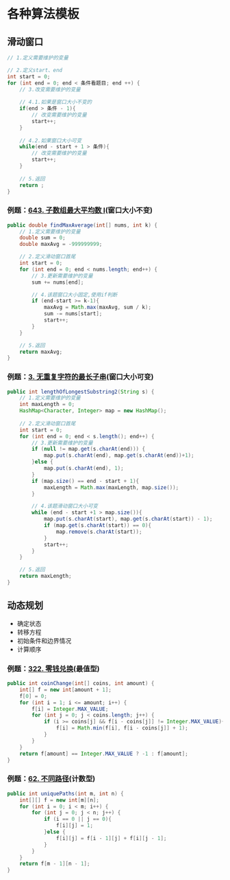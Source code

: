 # 各种算法模板

## 滑动窗口

```java
// 1.定义需要维护的变量

// 2.定义start、end
int start = 0;
for (int end = 0; end < 条件看题目; end ++) {
	// 3.改变需要维护的变量
	
	// 4.1.如果是窗口大小不变的
    if(end > 条件 - 1){
        // 改变需要维护的变量
        start++;
    }
        
    // 4.2.如果窗口大小可变
    while(end - start + 1 > 条件){
        // 改变需要维护的变量
        start++;
    }
    
    // 5.返回
    return ;
}

```

### 例题：[643. 子数组最大平均数 I](https://leetcode-cn.com/problems/maximum-average-subarray-i/)(窗口大小不变)

```java
public double findMaxAverage(int[] nums, int k) {
    // 1.定义需要维护的变量
    double sum = 0;
    double maxAvg = -999999999;

    // 2.定义滑动窗口首尾
    int start = 0;
    for (int end = 0; end < nums.length; end++) {
        // 3.更新需要维护的变量
        sum += nums[end];

        // 4.该题窗口大小固定,使用if判断
        if (end-start >= k-1){
            maxAvg = Math.max(maxAvg, sum / k);
            sum -= nums[start];
            start++;
        }
    }

    // 5.返回
    return maxAvg;
}
```

### 例题：[3. 无重复字符的最长子串](https://leetcode-cn.com/problems/longest-substring-without-repeating-characters/)(窗口大小可变)

```java
public int lengthOfLongestSubstring2(String s) {
    // 1.定义需要维护的变量
    int maxLength = 0;
    HashMap<Character, Integer> map = new HashMap();
    
    // 2.定义滑动窗口首尾
    int start = 0;
    for (int end = 0; end < s.length(); end++) {
        // 3.更新需要维护的变量
        if (null != map.get(s.charAt(end))) {
            map.put(s.charAt(end), map.get(s.charAt(end))+1);
        }else {
            map.put(s.charAt(end), 1);
        }
        if (map.size() == end - start + 1){
            maxLength = Math.max(maxLength, map.size());
        }

        // 4.该题滑动窗口大小可变
        while (end - start +1 > map.size()){
            map.put(s.charAt(start), map.get(s.charAt(start)) - 1);
            if (map.get(s.charAt(start)) == 0){
                map.remove(s.charAt(start));
            }
            start++;
        }
    }

    // 5.返回
    return maxLength;
}
```

## 动态规划

- 确定状态
- 转移方程
- 初始条件和边界情况
- 计算顺序

### 例题：[322. 零钱兑换](https://leetcode-cn.com/problems/coin-change/)(最值型)

```java
public int coinChange(int[] coins, int amount) {
    int[] f = new int[amount + 1];
    f[0] = 0;
    for (int i = 1; i <= amount; i++) {
        f[i] = Integer.MAX_VALUE;
        for (int j = 0; j < coins.length; j++) {
            if (i >= coins[j] && f[i - coins[j]] != Integer.MAX_VALUE){
                f[i] = Math.min(f[i], f[i - coins[j]] + 1);
            }
        }
    }
    return f[amount] == Integer.MAX_VALUE ? -1 : f[amount];
}
```

### 例题：[62. 不同路径](https://leetcode-cn.com/problems/unique-paths/)(计数型)

```java
public int uniquePaths(int m, int n) {
    int[][] f = new int[m][n];
    for (int i = 0; i < m; i++) {
        for (int j = 0; j < n; j++) {
            if (i == 0 || j == 0){
                f[i][j] = 1;
            }else {
                f[i][j] = f[i - 1][j] + f[i][j - 1];
            }
        }
    }
    return f[m - 1][n - 1];
}
```

